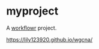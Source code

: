 # myproject

A [workflowr][] project.

[workflowr]: https://github.com/jdblischak/workflowr

https://lily123920.github.io/wgcna/

